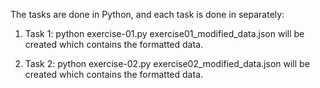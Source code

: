 The tasks are done in Python, and each task is done in separately:

1. Task 1:
python exercise-01.py
exercise01_modified_data.json will be created which contains the formatted data. 


2. Task 2:
python exercise-02.py
exercise02_modified_data.json will be created which contains the formatted data.